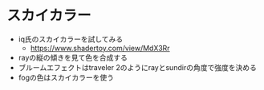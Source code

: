 # スカイカラー

- iq氏のスカイカラーを試してみる
  - https://www.shadertoy.com/view/MdX3Rr
- rayの縦の傾きを見て色を合成する
- ブルームエフェクトはtraveler 2のようにrayとsundirの角度で強度を決める
- fogの色はスカイカラーを使う
